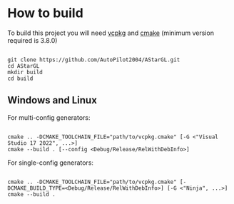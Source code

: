 # How to build #

To build this project you will need [vcpkg](https://vcpkg.io/) and [cmake](https://cmake.org/) (minimum version required is 3.8.0)

```shell

git clone https://github.com/AutoPilot2004/AStarGL.git
cd AStarGL
mkdir build
cd build

```

## Windows and Linux ##

For multi-config generators:

```shell

cmake .. -DCMAKE_TOOLCHAIN_FILE="path/to/vcpkg.cmake" [-G <"Visual Studio 17 2022", ...>]
cmake --build . [--config <Debug/Release/RelWithDebInfo>]

```

For single-config generators:

```shell

cmake .. -DCMAKE_TOOLCHAIN_FILE="path/to/vcpkg.cmake" [-DCMAKE_BUILD_TYPE=<Debug/Release/RelWithDebInfo>] [-G <"Ninja", ...>]
cmake --build .

```